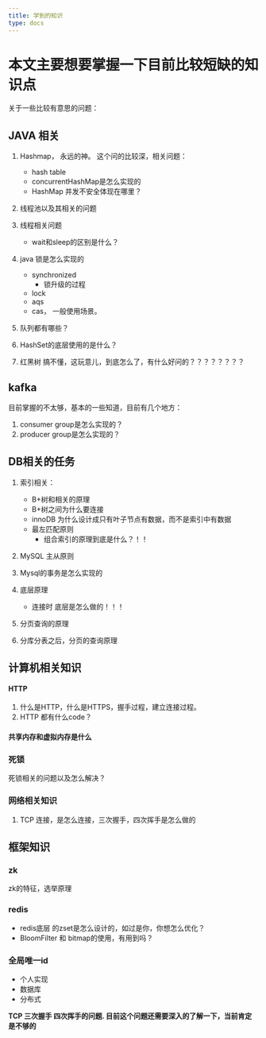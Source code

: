 ```yaml
---
title: 学到的知识
type: docs
---
```


# 本文主要想要掌握一下目前比较短缺的知识点

关于一些比较有意思的问题：

## JAVA 相关
1. Hashmap， 永远的神。
   这个问的比较深，相关问题：
   - hash table
   - concurrentHashMap是怎么实现的
   - HashMap 并发不安全体现在哪里？
2. 线程池以及其相关的问题
   
3. 线程相关问题
   - wait和sleep的区别是什么？
   


4. java 锁是怎么实现的
   - synchronized
      - 锁升级的过程
   - lock
   - aqs
   - cas， 一般使用场景。

5. 队列都有哪些？

6. HashSet的底层使用的是什么？

7. 红黑树
   搞不懂，这玩意儿，到底怎么了，有什么好问的？？？？？？？？

## kafka
目前掌握的不太够，基本的一些知道，目前有几个地方：
1. consumer group是怎么实现的？
2. producer group是怎么实现的？

## DB相关的任务
1. 索引相关：
   - B+树和相关的原理
   - B+树之间为什么要连接
   - innoDB 为什么设计成只有叶子节点有数据，而不是索引中有数据
   - 最左匹配原则
     - 组合索引的原理到底是什么？！！
2. MySQL 主从原则
3. Mysql的事务是怎么实现的

4. 底层原理
   - 连接时 底层是怎么做的！！！

5. 分页查询的原理
6. 分库分表之后，分页的查询原理



## 计算机相关知识

#### HTTP
1. 什么是HTTP，什么是HTTPS，握手过程，建立连接过程。
2. HTTP 都有什么code？

#### 共享内存和虚拟内存是什么

### 死锁
死锁相关的问题以及怎么解决？

### 网络相关知识
1. TCP 连接，是怎么连接，三次握手，四次挥手是怎么做的


## 框架知识
### zk
zk的特征，选举原理

### redis
- redis底层 的zset是怎么设计的，如过是你，你想怎么优化？
- BloomFilter 和 bitmap的使用，有用到吗？

### 全局唯一id
- 个人实现
- 数据库
- 分布式

**TCP 三次握手 四次挥手的问题. 目前这个问题还需要深入的了解一下，当前肯定是不够的**

